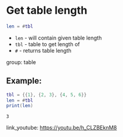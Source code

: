 # Get table length

```lua
len = #tbl
```

- `len` - will contain given table length
- `tbl` - table to get length of
- `#` - returns table length

group: table

## Example: 
```lua
tbl = {{1}, {2, 3}, {4, 5, 6}}
len = #tbl
print(len)
```
```
3

```

link_youtube: https://youtu.be/h_CLZBEknM8
